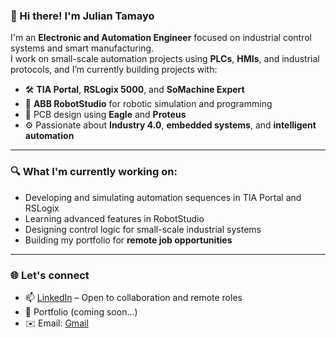 ### 👋 Hi there! I'm Julian Tamayo

I'm an **Electronic and Automation Engineer** focused on industrial control systems and smart manufacturing.  
I work on small-scale automation projects using **PLCs**, **HMIs**, and industrial protocols, and I’m currently building projects with:

- 🛠 **TIA Portal**, **RSLogix 5000**, and **SoMachine Expert**
- 🤖 **ABB RobotStudio** for robotic simulation and programming
- 🧠 PCB design using **Eagle** and **Proteus**
- ⚙️ Passionate about **Industry 4.0**, **embedded systems**, and **intelligent automation**

---

### 🔍 What I'm currently working on:

- Developing and simulating automation sequences in TIA Portal and RSLogix
- Learning advanced features in RobotStudio
- Designing control logic for small-scale industrial systems
- Building my portfolio for **remote job opportunities**

---

### 🌐 Let's connect

- 📫 [LinkedIn](linkedin.com/in/julian-tamayo-a80b441b9) – Open to collaboration and remote roles  
- 📂 Portfolio (coming soon...)  
- ✉️ Email: [Gmail](mailto:jtsam149@gmail.com)
